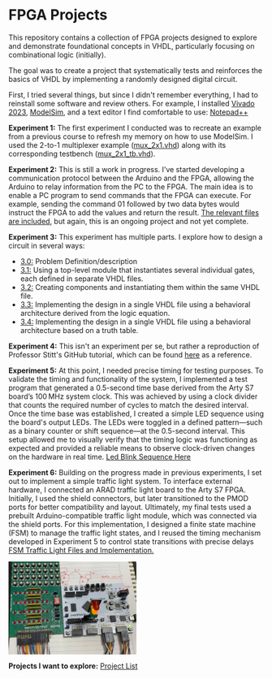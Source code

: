 # FPGA Projects

This repository contains a collection of FPGA projects designed to explore and demonstrate foundational concepts in VHDL, particularly focusing on combinational logic (initially). 

The goal was to create a project that systematically tests and reinforces the basics of VHDL by implementing a randomly designed digital circuit.

First, I tried several things, but since I didn't remember everything, I had to reinstall some software and review others. For example, I installed 
[Vivado 2023](https://www.xilinx.com/support/download.html), [ModelSim](https://www.intel.com/content/www/us/en/software-kit/750666/modelsim-intel-fpgas-standard-edition-software-version-20-1-1.html), and a text editor I find comfortable to use: [Notepad++](https://notepad-plus-plus.org/downloads/)

**Experiment 1:** The first experiment I conducted was to recreate an example from a previous course to refresh my memory on how to use ModelSim. I used the 2-to-1 multiplexer example ([mux_2x1.vhd](https://github.com/EdwinMarteZorrilla/ModelSim_FPGA/blob/main/1.%20Simple_Test/mux_2x1.vhd)) along with its corresponding testbench ([mux_2x1_tb.vhd](https://github.com/EdwinMarteZorrilla/ModelSim_FPGA/blob/main/1.%20Simple_Test/mux_2x1_tb.vhd)).

**Experiment 2:** This is still a work in progress. I’ve started developing a communication protocol between the Arduino and the FPGA, allowing the Arduino to relay information from the PC to the FPGA. The main idea is to enable a PC program to send commands that the FPGA can execute. For example, sending the command 01 followed by two data bytes would instruct the FPGA to add the values and return the result. [The relevant files are included](https://github.com/EdwinMarteZorrilla/ModelSim_FPGA/tree/main/2.%20FPGA_BasicMath_Shield), but again, this is an ongoing project and not yet complete.

**Experiment 3:** This experiment has multiple parts. I explore how to design a circuit in several ways:
* [3.0:](https://github.com/EdwinMarteZorrilla/ModelSim_FPGA/blob/main/simplecircuit.md) Problem Definition/description
* [3.1:](https://github.com/EdwinMarteZorrilla/ModelSim_FPGA/tree/main/3.%20Single%20Gates) Using a top-level module that instantiates several individual gates, each defined in separate VHDL files.
* [3.2:](https://github.com/EdwinMarteZorrilla/ModelSim_FPGA/blob/main/3.%20Single%20Gates/opcion2) Creating components and instantiating them within the same VHDL file.
* [3.3:](https://github.com/EdwinMarteZorrilla/ModelSim_FPGA/blob/main/3.%20Single%20Gates/opcion3) Implementing the design in a single VHDL file using a behavioral architecture derived from the logic equation.
* [3.4:](https://github.com/EdwinMarteZorrilla/ModelSim_FPGA/blob/main/3.%20Single%20Gates/opcion4) Implementing the design in a single VHDL file using a behavioral architecture based on a truth table.

**Experiment 4:** This isn't an experiment per se, but rather a reproduction of Professor Stitt's GitHub tutorial, which can be found [here](https://github.com/EdwinMarteZorrilla/ModelSim_FPGA/tree/main/4.%20vhdl-tutorial-UF)  as a reference.

**Experiment 5:** At this point, I needed precise timing for testing purposes. To validate the timing and functionality of the system, I implemented a test program that generated a 0.5-second time base derived from the Arty S7 board’s 100 MHz system clock. This was achieved by using a clock divider that counts the required number of cycles to match the desired interval. Once the time base was established, I created a simple LED sequence using the board's output LEDs. The LEDs were toggled in a defined pattern—such as a binary counter or shift sequence—at the 0.5-second interval. This setup allowed me to visually verify that the timing logic was functioning as expected and provided a reliable means to observe clock-driven changes on the hardware in real time. [Led Blink Sequence Here](https://github.com/EdwinMarteZorrilla/ModelSim_FPGA/tree/main/5.%20Led_blink) 

**Experiment 6:** Building on the progress made in previous experiments, I set out to implement a simple traffic light system. To interface external hardware, I connected an ARAD traffic light board to the Arty S7 FPGA. Initially, I used the shield connectors, but later transitioned to the PMOD ports for better compatibility and layout. Ultimately, my final tests used a prebuilt Arduino-compatible traffic light module, which was connected via the shield ports. For this implementation, I designed a finite state machine (FSM) to manage the traffic light states, and I reused the timing mechanism developed in Experiment 5 to control state transitions with precise delays [FSM Traffic Light Files and Implementation.](https://github.com/EdwinMarteZorrilla/ModelSim_FPGA/tree/main/6.%20FSM-Traffic) 

<img src="https://github.com/EdwinMarteZorrilla/ModelSim_FPGA/blob/main/img/artyled01.jpeg" width=50% height=35%  align="center">

**Projects I want to explore:**
  [Project List](https://github.com/EdwinMarteZorrilla/ModelSim_FPGA/blob/main/projects.md)

